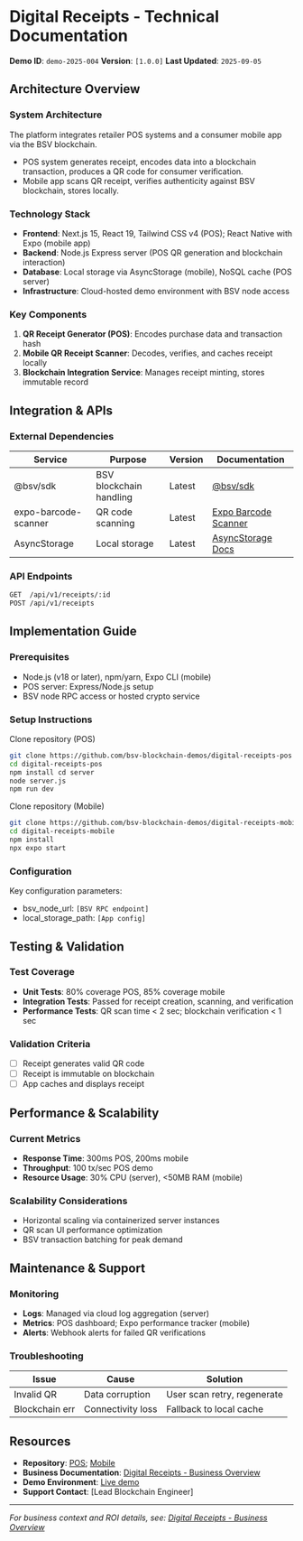 # Digital Receipts - Technical Documentation

**Demo ID**: `demo-2025-004`
**Version**: `[1.0.0]`
**Last Updated**: `2025-09-05`

## Architecture Overview

### System Architecture
The platform integrates retailer POS systems and a consumer mobile app via the BSV blockchain.
- POS system generates receipt, encodes data into a blockchain transaction, produces a QR code for consumer verification.
- Mobile app scans QR receipt, verifies authenticity against BSV blockchain, stores locally.

### Technology Stack
- **Frontend**: Next.js 15, React 19, Tailwind CSS v4 (POS); React Native with Expo (mobile app)
- **Backend**: Node.js Express server (POS QR generation and blockchain interaction)
- **Database**: Local storage via AsyncStorage (mobile), NoSQL cache (POS server)
- **Infrastructure**: Cloud-hosted demo environment with BSV node access

### Key Components
1. **QR Receipt Generator (POS)**: Encodes purchase data and transaction hash
2. **Mobile QR Receipt Scanner**: Decodes, verifies, and caches receipt locally
3. **Blockchain Integration Service**: Manages receipt minting, stores immutable record

## Integration & APIs

### External Dependencies
| Service      | Purpose                 | Version | Documentation                                               |
|--------------|-------------------------|---------|------------------------------------------------------------|
| @bsv/sdk     | BSV blockchain handling | Latest  | [@bsv/sdk](https://github.com/bsv-blockchain/bsv-sdk)      |
| expo-barcode-scanner | QR code scanning  | Latest  | [Expo Barcode Scanner](https://docs.expo.dev/versions/latest/sdk/camera/#component) |
| AsyncStorage | Local storage           | Latest  | [AsyncStorage Docs](https://react-native-async-storage.github.io/async-storage/) |

### API Endpoints

```bash
GET  /api/v1/receipts/:id
POST /api/v1/receipts
```

## Implementation Guide

### Prerequisites
- Node.js (v18 or later), npm/yarn, Expo CLI (mobile)
- POS server: Express/Node.js setup
- BSV node RPC access or hosted crypto service

### Setup Instructions

Clone repository (POS)

```bash
git clone https://github.com/bsv-blockchain-demos/digital-receipts-pos
cd digital-receipts-pos
npm install cd server
node server.js
npm run dev
```

Clone repository (Mobile)
```bash
git clone https://github.com/bsv-blockchain-demos/digital-receipts-mobile
cd digital-receipts-mobile
npm install
npx expo start
```

### Configuration

Key configuration parameters:
- bsv_node_url: `[BSV RPC endpoint]`
- local_storage_path: `[App config]`

## Testing & Validation

### Test Coverage
- **Unit Tests**: 80% coverage POS, 85% coverage mobile
- **Integration Tests**: Passed for receipt creation, scanning, and verification
- **Performance Tests**: QR scan time < 2 sec; blockchain verification < 1 sec

### Validation Criteria
- [ ] Receipt generates valid QR code
- [ ] Receipt is immutable on blockchain
- [ ] App caches and displays receipt

## Performance & Scalability

### Current Metrics
- **Response Time**: 300ms POS, 200ms mobile
- **Throughput**: 100 tx/sec POS demo
- **Resource Usage**: 30% CPU (server), <50MB RAM (mobile)

### Scalability Considerations
- Horizontal scaling via containerized server instances
- QR scan UI performance optimization
- BSV transaction batching for peak demand

## Maintenance & Support

### Monitoring
- **Logs**: Managed via cloud log aggregation (server)
- **Metrics**: POS dashboard; Expo performance tracker (mobile)
- **Alerts**: Webhook alerts for failed QR verifications

### Troubleshooting
| Issue         | Cause                        | Solution                    |
|---------------|-----------------------------|-----------------------------|
| Invalid QR    | Data corruption             | User scan retry, regenerate |
| Blockchain err| Connectivity loss           | Fallback to local cache     |

## Resources

- **Repository**: [POS](https://github.com/bsv-blockchain-demos/digital-receipts-pos); [Mobile](https://github.com/bsv-blockchain-demos/digital-receipts-mobile)
- **Business Documentation**: [Digital Receipts - Business Overview](./business-digital-reciept.md)
- **Demo Environment**: [Live demo](https://digital-receipts-us-1.bsvb.tech/)
- **Support Contact**: [Lead Blockchain Engineer]

---
*For business context and ROI details, see: [Digital Receipts - Business Overview](./business-digital-reciept.md)*

